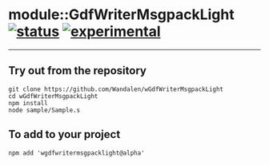 
# module::GdfWriterMsgpackLight  [![status](https://github.com/Wandalen/wGdfWriterMsgpackLight/workflows/publish/badge.svg)](https://github.com/Wandalen/wGdfWriterMsgpackLight/actions?query=workflow%3Apublish) [![experimental](https://img.shields.io/badge/stability-experimental-orange.svg)](https://github.com/emersion/stability-badges#experimental)

___

## Try out from the repository
```
git clone https://github.com/Wandalen/wGdfWriterMsgpackLight
cd wGdfWriterMsgpackLight
npm install
node sample/Sample.s
```

## To add to your project
```
npm add 'wgdfwritermsgpacklight@alpha'
```




